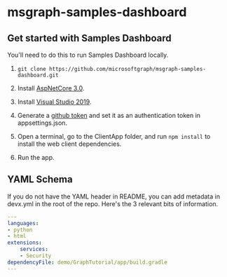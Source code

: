 # msgraph-samples-dashboard

## Get started with Samples Dashboard

You'll need to do this to run Samples Dashboard locally.

1. `git clone https://github.com/microsoftgraph/msgraph-samples-dashboard.git`

2. Install [AspNetCore 3.0](https://dotnet.microsoft.com/download/dotnet-core/3.0).

3. Install [Visual Studio 2019](https://visualstudio.microsoft.com/vs).

4. Generate a [github token](https://help.github.com/en/github/authenticating-to-github/creating-a-personal-access-token-for-the-command-line) and set it as an authentication token in appsettings.json.

5. Open a terminal, go to the ClientApp folder, and run `npm install` to install the web client dependencies.

6. Run the app.

## YAML Schema

If you do not have the YAML header in README, you can add metadata in devx.yml in the root of the repo. Here's the 3 relevant bits of information.

```yml
---
languages:
- python
- html
extensions:
    services:
    - Security
dependencyFile: demo/GraphTutorial/app/build.gradle
---
```
